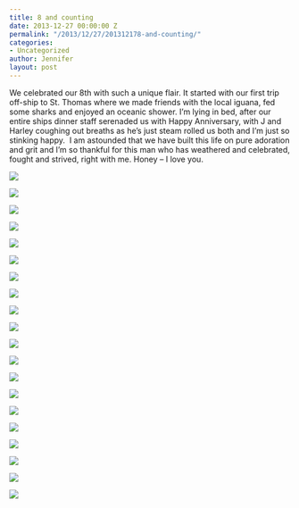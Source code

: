 ```yaml
---
title: 8 and counting
date: 2013-12-27 00:00:00 Z
permalink: "/2013/12/27/201312178-and-counting/"
categories:
- Uncategorized
author: Jennifer
layout: post
---
```


We celebrated our 8th with such a unique flair. It started with our first trip off-ship to St. Thomas where we made friends with the local iguana, fed some sharks and enjoyed an oceanic shower. I&#8217;m lying in bed, after our entire ships dinner staff serenaded us with Happy Anniversary, with J and Harley coughing out breaths as he&#8217;s just steam rolled us both and I&#8217;m just so stinking happy. &nbsp;I am astounded that we have built this life on pure adoration and grit and I&#8217;m so thankful for this man who has weathered and celebrated, fought and strived, right with me. Honey &#8211; I love you.

<div class="image-gallery-wrapper">
  <p>
    <img src="http://static1.squarespace.com/static/50db6bb3e4b015296cd43789/50dfa5b1e4b0dc6320e0b5ea/52bc73dfe4b0911754516ee5/1388157100958/2013-12-17+10.11.42.jpg.42.jpg?format=original" />
  </p>

  <p>
    <img src="http://static1.squarespace.com/static/50db6bb3e4b015296cd43789/50dfa5b1e4b0dc6320e0b5ea/52bc7321e4b08cf86db6d519/1388153920583/2013-12-17+11.55.44.jpg.44.jpg?format=original" />
  </p>

  <p>
    <img src="http://static1.squarespace.com/static/50db6bb3e4b015296cd43789/50dfa5b1e4b0dc6320e0b5ea/52bc7329e4b08cf86db6d522/1388154408705/2013-12-17+12.15.34.jpg.34.jpg?format=original" />
  </p>

  <p>
    <img src="http://static1.squarespace.com/static/50db6bb3e4b015296cd43789/50dfa5b1e4b0dc6320e0b5ea/52bc7330e4b08cf86db6d529/1388154600891/2013-12-17+12.15.22.jpg.22.jpg?format=original" />
  </p>

  <p>
    <img src="http://static1.squarespace.com/static/50db6bb3e4b015296cd43789/50dfa5b1e4b0dc6320e0b5ea/52bd82b1e4b08cf86db7652b/1430547668098/DSC00667.JPG" />
  </p>

  <p>
    <img src="http://static1.squarespace.com/static/50db6bb3e4b015296cd43789/50dfa5b1e4b0dc6320e0b5ea/52bc733ce4b08cf86db6d53b/1430547670258/2013-12-17+12.04.55.jpg.55.jpg?format=original" />
  </p>

  <p>
    <img src="http://static1.squarespace.com/static/50db6bb3e4b015296cd43789/50dfa5b1e4b0dc6320e0b5ea/52bc7338e4b08cf86db6d531/1430547665662/2013-12-17+12.09.53.jpg.53.jpg?format=original" />
  </p>

  <p>
    <img src="http://static1.squarespace.com/static/50db6bb3e4b015296cd43789/50dfa5b1e4b0dc6320e0b5ea/52bd8265e4b08cf86db764f2/1430547643897/DSC00676.JPG" />
  </p>

  <p>
    <img src="http://static1.squarespace.com/static/50db6bb3e4b015296cd43789/50dfa5b1e4b0dc6320e0b5ea/52bd827be4b08cf86db764ff/1430547606739/DSC00673.JPG" />
  </p>

  <p>
    <img src="http://static1.squarespace.com/static/50db6bb3e4b015296cd43789/50dfa5b1e4b0dc6320e0b5ea/52bd829be4b08cf86db76510/1430547625486/DSC00669.JPG" />
  </p>

  <p>
    <img src="http://static1.squarespace.com/static/50db6bb3e4b015296cd43789/50dfa5b1e4b0dc6320e0b5ea/52bd8291e4b08cf86db7650d/1430547669748/DSC00670.JPG" />
  </p>

  <p>
    <img src="http://static1.squarespace.com/static/50db6bb3e4b015296cd43789/50dfa5b1e4b0dc6320e0b5ea/52bd82c6e4b08cf86db76532/1430547629706/DSC00661.JPG" />
  </p>

  <p>
    <img src="http://static1.squarespace.com/static/50db6bb3e4b015296cd43789/50dfa5b1e4b0dc6320e0b5ea/52bc7395e4b0911754516e83/1388155505712/2013-12-17+11.52.30.jpg.30.jpg?format=original" />
  </p>

  <p>
    <img src="http://static1.squarespace.com/static/50db6bb3e4b015296cd43789/50dfa5b1e4b0dc6320e0b5ea/52bc7383e4b0911754516e6d/1388153155206/2013-12-17+11.58.29.jpg.29.jpg?format=original" />
  </p>

  <p>
    <img src="http://static1.squarespace.com/static/50db6bb3e4b015296cd43789/50dfa5b1e4b0dc6320e0b5ea/52bd825ee4b08cf86db764ef/1430547603847/DSC00679.JPG" />
  </p>

  <p>
    <img src="http://static1.squarespace.com/static/50db6bb3e4b015296cd43789/50dfa5b1e4b0dc6320e0b5ea/52bd8235e4b08cf86db764df/1430547659968/DSC00689.JPG" />
  </p>

  <p>
    <img src="http://static1.squarespace.com/static/50db6bb3e4b015296cd43789/50dfa5b1e4b0dc6320e0b5ea/52bd8214e4b08cf86db764cc/1430547663293/DSC00692.JPG" />
  </p>

  <p>
    <img src="http://static1.squarespace.com/static/50db6bb3e4b015296cd43789/50dfa5b1e4b0dc6320e0b5ea/52bd8253e4b08cf86db764e8/1430547584961/DSC00680.JPG" />
  </p>

  <p>
    <img src="http://static1.squarespace.com/static/50db6bb3e4b015296cd43789/50dfa5b1e4b0dc6320e0b5ea/52bd8240e4b08cf86db764e3/1430547595736/DSC00683.JPG" />
  </p>

  <p>
    <img src="http://static1.squarespace.com/static/50db6bb3e4b015296cd43789/50dfa5b1e4b0dc6320e0b5ea/52bd963ae4b0a450b452843c/1430547585086/DSC00666.JPG" />
  </p>
</div>
